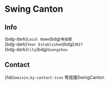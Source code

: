 # Swing Canton

## Info

{bdg-dark}`Local Name`{bdg}`粤摇摆`  
{bdg-dark}`Year Established`{bdg}`2017`  
{bdg-dark}`City`{bdg}`Guangzhou`  

## Contact

{fab}`weixin;ky-contact-icon` 粤摇摆SwingCanton  
